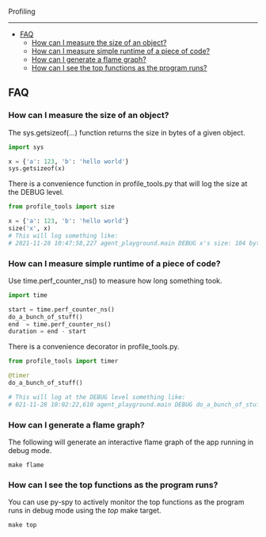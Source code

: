 Profiling

---

- [FAQ](#faq)
  - [How can I measure the size of an object?](#how-can-i-measure-the-size-of-an-object)
  - [How can I measure simple runtime of a piece of code?](#how-can-i-measure-simple-runtime-of-a-piece-of-code)
  - [How can I generate a flame graph?](#how-can-i-generate-a-flame-graph)
  - [How can I see the top functions as the program runs?](#how-can-i-see-the-top-functions-as-the-program-runs)

## FAQ

### How can I measure the size of an object?

The sys.getsizeof(...) function returns the size in bytes of a given object.

```python
import sys

x = {'a': 123, 'b': 'hello world'}
sys.getsizeof(x)
```

There is a convenience function in profile_tools.py that will log the size
at the DEBUG level.

```python
from profile_tools import size

x = {'a': 123, 'b': 'hello world'}
size('x', x)
# This will log something like:
# 2021-11-28 10:47:58,227 agent_playground.main DEBUG x's size: 104 bytes
```

### How can I measure simple runtime of a piece of code?

Use time.perf_counter_ns() to measure how long something took.

```python
import time

start = time.perf_counter_ns()
do_a_bunch_of_stuff()
end  = time.perf_counter_ns()
duration = end - start
```

There is a convenience decorator in profile_tools.py.

```python
from profile_tools import timer

@timer
do_a_bunch_of_stuff()

# This will log at the DEBUG level something like:
# 021-11-28 10:02:22,610 agent_playground.main DEBUG do_a_bunch_of_stuff runtime 3.485257938 seconds | 3485.257938 ms
```

### How can I generate a flame graph?

The following will generate an interactive flame graph of the app running in debug mode.

```shell
make flame
```

### How can I see the top functions as the program runs?

You can use py-spy to actively monitor the top functions as the program runs
in debug mode using the _top_ make target.

```
make top
```
